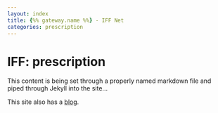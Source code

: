 ```yaml
---
layout: index
title: {%% gateway.name %%} - IFF Net
categories: prescription
---
```

<div class="blurb">
	<h1>IFF: prescription</h1>
	<p>This content is being set through a properly named markdown file and piped through Jekyll into the site...</p>
	<p>This site also has a <a href="http://{{ site.domain }}/blog/">blog</a>.</p>
</div>
